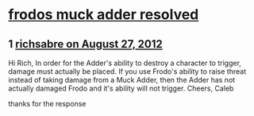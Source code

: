 # [frodos muck adder resolved](https://community.fantasyflightgames.com/topic/69996-frodos-muck-adder-resolved/)

## 1 [richsabre on August 27, 2012](https://community.fantasyflightgames.com/topic/69996-frodos-muck-adder-resolved/?do=findComment&comment=682986)

Hi Rich,
In order for the Adder's ability to destroy a character to trigger, damage must actually be placed. If you use Frodo's ability to raise threat instead of taking damage from a Muck Adder, then the Adder has not actually damaged Frodo and it's ability will not trigger.
Cheers,
Caleb

thanks for the response

